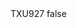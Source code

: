 <?xml version="1.0" encoding="UTF-8"?>
<CustomMetadata xmlns="http://soap.sforce.com/2006/04/metadata">
    <label>TXU927</label>
    <protected>false</protected>
</CustomMetadata>
